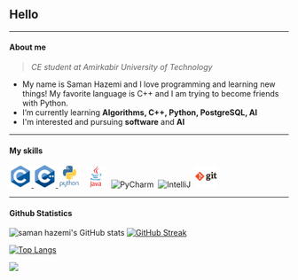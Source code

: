 ## Hello 
___
#### About me
> *CE student at Amirkabir University of Technology*
* My name is Saman Hazemi and I love programming and learning new things! My favorite language is C++ and I am trying to become friends with Python.
*  I’m currently learning **Algorithms, C++, Python, PostgreSQL, AI**
*  I'm interested and pursuing   **software** and **AI** 
___
#### My skills
<a href="https://www.cprogramming.com/" target="_blank" rel="noreferrer"> <img src="https://raw.githubusercontent.com/devicons/devicon/master/icons/c/c-original.svg" alt="c" width="40" height="40"/> </a> 
   <a href="https://www.w3schools.com/cpp/" target="_blank" rel="noreferrer"> <img src="https://raw.githubusercontent.com/devicons/devicon/master/icons/cplusplus/cplusplus-original.svg" alt="cplusplus" width="40" height="40"/> </a>
   <img src="https://github.com/devicons/devicon/blob/master/icons/python/python-original-wordmark.svg" title="Python" alt="Python" width="40" height="40"/>&nbsp;
<img src="https://github.com/devicons/devicon/blob/master/icons/java/java-original-wordmark.svg" title="Java"  alt="Java" width="40" height="40"/>&nbsp;
<img src="https://upload.wikimedia.org/wikipedia/commons/1/1d/PyCharm_Icon.svg" title="PyCharm" alt="PyCharm" width="40" height="40"/>&nbsp;
<img src="https://upload.wikimedia.org/wikipedia/commons/9/9c/IntelliJ_IDEA_Icon.svg" title="IntelliJ" alt="IntelliJ" width="40" height="40"/>&nbsp;
    <img src="https://github.com/devicons/devicon/blob/master/icons/git/git-original-wordmark.svg" title="Git" alt="Git" width="40" height="40"/>&nbsp;
___
#### Github Statistics
![saman hazemi's GitHub stats](https://github-readme-stats.vercel.app/api?username=Gastaan&count_private=true&theme=gotham)
 [![GitHub Streak](http://github-readme-streak-stats.herokuapp.com?user=Gastaan&theme=gotham&date_format=%5BY.%5Dn.j)](https://git.io/streak-stats) 

[![Top Langs](https://github-readme-stats.vercel.app/api/top-langs/?username=Gastaan&layout=compact&theme=gotham)](https://github.com/anuraghazra/github-readme-stats)

![](https://komarev.com/ghpvc/?username=Gastaan&color=076d42&style=flat)